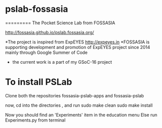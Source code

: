 # pslab-fossasia

=========
The Pocket Science Lab from FOSSASIA


<http://fossasia.github.io/pslab.fossasia.org/>

*The project is inspired from ExpEYES  http://expeyes.in
*FOSSASIA is supporting development and promotion of ExpEYES project since 2014 mainly through Google Summer of Code
* the current work is a part of my GSoC-16 project


To install PSLab
=================
Clone both  the repositories fossasia-pslab-apps and fossasia-pslab


now, cd into the directories , and run
sudo make clean
sudo make install

Now you should find an 'Experiments' item in the education menu
Else run Experiments.py from terminal
